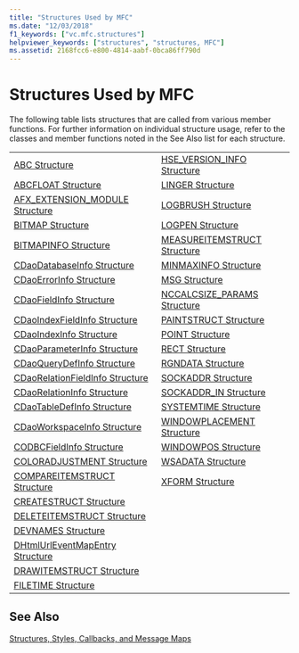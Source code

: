 ```yaml
---
title: "Structures Used by MFC"
ms.date: "12/03/2018"
f1_keywords: ["vc.mfc.structures"]
helpviewer_keywords: ["structures", "structures, MFC"]
ms.assetid: 2168fcc6-e800-4814-aabf-0bca86ff790d
---
```

# Structures Used by MFC

The following table lists structures that are called from various member functions. For further information on individual structure usage, refer to the classes and member functions noted in the See Also list for each structure.

|||
|-|-|
|[ABC Structure](/windows/desktop/api/wingdi/ns-wingdi-_abc)|[HSE_VERSION_INFO Structure](../../mfc/reference/hse-version-info-structure.md)|
|[ABCFLOAT Structure](/windows/desktop/api/wingdi/ns-wingdi-_abcfloat)|[LINGER Structure](/windows/desktop/api/winsock/ns-winsock-linger)|
|[AFX_EXTENSION_MODULE Structure](../../mfc/reference/afx-extension-module-structure.md)|[LOGBRUSH Structure](/windows/desktop/api/wingdi/ns-wingdi-taglogbrush)|
|[BITMAP Structure](/windows/desktop/api/wingdi/ns-wingdi-tagbitmap)|[LOGPEN Structure](/windows/desktop/api/Wingdi/ns-wingdi-taglogpen)|
|[BITMAPINFO Structure](/windows/desktop/api/wingdi/ns-wingdi-tagbitmapinfo)|[MEASUREITEMSTRUCT Structure](/windows/desktop/api/winuser/ns-winuser-tagmeasureitemstruct)|
|[CDaoDatabaseInfo Structure](../../mfc/reference/cdaodatabaseinfo-structure.md)|[MINMAXINFO Structure](/windows/desktop/api/winuser/ns-winuser-tagminmaxinfo)|
|[CDaoErrorInfo Structure](../../mfc/reference/cdaoerrorinfo-structure.md)|[MSG Structure](/windows/desktop/api/winuser/ns-winuser-tagmsg)|
|[CDaoFieldInfo Structure](../../mfc/reference/cdaofieldinfo-structure.md)|[NCCALCSIZE_PARAMS Structure](/windows/desktop/api/winuser/ns-winuser-tagnccalcsize_params)|
|[CDaoIndexFieldInfo Structure](../../mfc/reference/cdaoindexfieldinfo-structure.md)|[PAINTSTRUCT Structure](/windows/desktop/api/winuser/ns-winuser-tagpaintstruct)|
|[CDaoIndexInfo Structure](../../mfc/reference/cdaoindexinfo-structure.md)|[POINT Structure](/windows/desktop/api/windef/ns-windef-tagpoint)|
|[CDaoParameterInfo Structure](../../mfc/reference/cdaoparameterinfo-structure.md)|[RECT Structure](/windows/desktop/api/windef/ns-windef-tagrect)|
|[CDaoQueryDefInfo Structure](../../mfc/reference/cdaoquerydefinfo-structure.md)|[RGNDATA Structure](/windows/desktop/api/wingdi/ns-wingdi-_rgndata)|
|[CDaoRelationFieldInfo Structure](../../mfc/reference/cdaorelationfieldinfo-structure.md)|[SOCKADDR Structure](/windows/desktop/winsock/sockaddr-2)|
|[CDaoRelationInfo Structure](../../mfc/reference/cdaorelationinfo-structure.md)|[SOCKADDR_IN Structure](/windows/desktop/winsock/sockaddr-2)|
|[CDaoTableDefInfo Structure](../../mfc/reference/cdaotabledefinfo-structure.md)|[SYSTEMTIME Structure](https://msdn.microsoft.com/library/windows/desktop/ms724950)
|[CDaoWorkspaceInfo Structure](../../mfc/reference/cdaoworkspaceinfo-structure.md)|[WINDOWPLACEMENT Structure](/windows/desktop/api/winuser/ns-winuser-tagwindowplacement)|
|[CODBCFieldInfo Structure](../../mfc/reference/codbcfieldinfo-structure.md)|[WINDOWPOS Structure](/windows/desktop/api/winuser/ns-winuser-tagwindowpos)
|[COLORADJUSTMENT Structure](/windows/desktop/api/wingdi/ns-wingdi-tagcoloradjustment)|[WSADATA Structure](/windows/desktop/api/winsock2/ns-winsock2-wsadata)|
|[COMPAREITEMSTRUCT Structure](/windows/desktop/api/winuser/ns-winuser-tagcompareitemstruct)|[XFORM Structure](/windows/desktop/api/wingdi/ns-wingdi-tagxform)|
|[CREATESTRUCT Structure](/windows/desktop/api/winuser/ns-winuser-tagcreatestructa)||
|[DELETEITEMSTRUCT Structure](/windows/desktop/api/winuser/ns-winuser-tagdeleteitemstruct)||
|[DEVNAMES Structure](/windows/desktop/api/commdlg/ns-commdlg-tagdevnames)||
|[DHtmlUrlEventMapEntry Structure](../../mfc/reference/dhtmlurleventmapentry-structure.md)||
|[DRAWITEMSTRUCT Structure](/windows/desktop/api/winuser/ns-winuser-tagdrawitemstruct)||
|[FILETIME Structure](https://msdn.microsoft.com/library/windows/desktop/ms724284)||

## See Also

[Structures, Styles, Callbacks, and Message Maps](../../mfc/reference/structures-styles-callbacks-and-message-maps.md)

